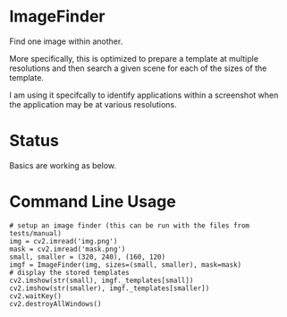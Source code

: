 ImageFinder
========

Find one image within another.

More specifically, this is optimized to prepare a template at multiple
resolutions and then search a given scene for each of the sizes of the template.

I am using it specifcally to identify applications within a screenshot when
the application may be at various resolutions.

Status
======

Basics are working as below.

Command Line Usage
================

    # setup an image finder (this can be run with the files from tests/manual)
    img = cv2.imread('img.png')
    mask = cv2.imread('mask.png')
    small, smaller = (320, 240), (160, 120)
    imgf = ImageFinder(img, sizes=(small, smaller), mask=mask)
    # display the stored templates
    cv2.imshow(str(small), imgf._templates[small])
    cv2.imshow(str(smaller), imgf._templates[smaller])
    cv2.waitKey()
    cv2.destroyAllWindows()
